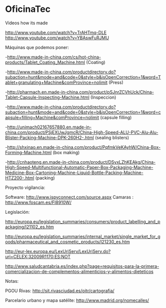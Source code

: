 OficinaTec
==========

Videos how its made

http://www.youtube.com/watch?v=TrAHTmq-DLE
http://www.youtube.com/watch?v=YBAswFuRJMU

Máquinas que podemos poner:

-http://www.made-in-china.com/cs/hot-china-products/Tablet_Coating_Machine.html (Coating)

-http://www.made-in-china.com/productdirectory.do?subaction=hunt&mode=and&code=0&style=b&isOpenCorrection=1&word=Tablet+granulating+Machine&comProvince=nolimit (Press) 

-http://pharmach.en.made-in-china.com/product/pSJnrZCVhUck/China-Tablet-Capsule-Inspecting-Machine.html (Inspeccion)

-http://www.made-in-china.com/productdirectory.do?subaction=hunt&mode=and&code=0&style=b&isOpenCorrection=1&word=capsule+filling+Machine&comProvince=nolimit (capsule filling)

-http://unimach02167657880.en.made-in-china.com/product/PSjEXUwJgmcR/China-High-Speed-ALU-PVC-Alu-Alu-Blister-Packing-Machine-DPK-260H2-.html (sealing blisters)

-http://shxinao.en.made-in-china.com/product/PqfmkVeKAyhW/China-Box-Forming-Machine.html (box making)

-http://cnhaoteng.en.made-in-china.com/product/DSyxLZhKEAkg/China-High-Speed-Multifunctional-Automatic-Paper-Box-Packaging-Machine-Medicine-Box-Cartoning-Machine-Liquid-Bottle-Packing-Machine-HTZ200-.html (packing)

Proyecto vigilancia:

Software: http://www.ispyconnect.com/source.aspx
Camaras : http://www.foscam.es/FI8910W/

Legislación:

http://europa.eu/legislation_summaries/consumers/product_labelling_and_packaging/l21102_es.htm

http://europa.eu/legislation_summaries/internal_market/single_market_for_goods/pharmaceutical_and_cosmetic_products/l21230_es.htm

http://eur-lex.europa.eu/LexUriServ/LexUriServ.do?uri=CELEX:32009R1170:ES:NOT

http://www.saludcantabria.es/index.php?page=requisitos-para-la-primera-comercializacion-de-complementos-alimenticios-y-alimentos-dieteticos

Notas:

PGOU Rivas: http://sit.rivasciudad.es/oitr/cartografia/

Parcelario urbano y mapa satélite: http://www.madrid.org/nomecalles/

